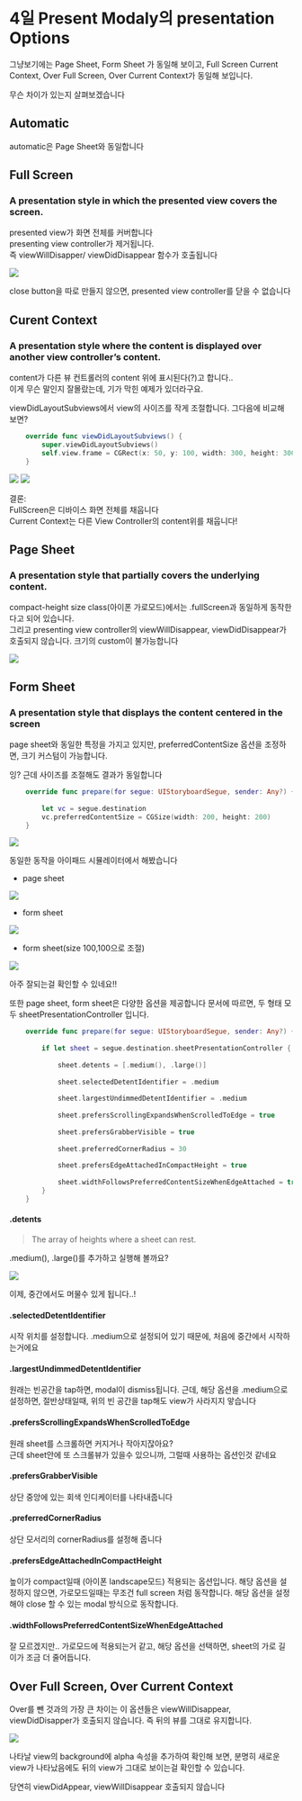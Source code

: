 # 4일 Present Modaly의 presentation Options

그냥보기에는 Page Sheet, Form Sheet 가 동일해 보이고, Full Screen Current Context, Over Full Screen, Over Current Context가 동일해 보입니다.

무슨 차이가 있는지 살펴보겠습니다

## Automatic

automatic은 Page Sheet와 동일합니다

## Full Screen

### A presentation style in which the presented view covers the screen.

presented view가 화면 전체를 커버합니다  
presenting view controller가 제거됩니다.  
즉 viewWillDisapper/ viewDidDisappear 함수가 호출됩니다

![](https://i.imgur.com/PudPjCb.gif)

close button을 따로 만들지 않으면, presented view controller를 닫을 수 없습니다

## Curent Context

### A presentation style where the content is displayed over another view controller’s content.

content가 다른 뷰 컨트롤러의 content 위에 표시된다(?)고 합니다..  
이게 무슨 말인지 잘몰랐는데, 기가 막힌 예제가 있더라구요.

viewDidLayoutSubviews에서 view의 사이즈를 작게 조절합니다. 그다음에 비교해 보면?

```swift
    override func viewDidLayoutSubviews() {
        super.viewDidLayoutSubviews()
        self.view.frame = CGRect(x: 50, y: 100, width: 300, height: 300)
    }
```

![](https://i.imgur.com/SDlW6sR.gif) ![](https://i.imgur.com/RXgTeDp.gif)



결론:  
FullScreen은 디바이스 화면 전체를 채웁니다  
Current Context는 다른 View Controller의 content위를 채웁니다!



## Page Sheet

### A presentation style that partially covers the underlying content.

compact-height size class(아이폰 가로모드)에서는 .fullScreen과 동일하게 동작한다고 되어 있습니다.  
그리고 presenting view controller의 viewWillDisappear, viewDidDisappear가 호출되지 않습니다.
크기의 custom이 불가능합니다

![](https://i.imgur.com/QLKJoJn.gif)

## Form Sheet

### A presentation style that displays the content centered in the screen

page sheet와 동일한 특정을 가지고 있지만, preferredContentSize 옵션을 조정하면, 크기 커스텀이 가능합니다.

잉? 근데 사이즈를 조절해도 결과가 동일합니다

```swift
    override func prepare(for segue: UIStoryboardSegue, sender: Any?) {
            
        let vc = segue.destination
        vc.preferredContentSize = CGSize(width: 200, height: 200)
    }
```

![](https://i.imgur.com/AN6gYFG.gif)

동일한 동작을 아이패드 시뮬레이터에서 해봤습니다

- page sheet

![](https://i.imgur.com/gV2qsgK.gif)

- form sheet

![](https://i.imgur.com/DN5rvuH.gif)

- form sheet(size 100,100으로 조절)

![](https://i.imgur.com/SageUQh.gif)

아주 잘되는걸 확인할 수 있네요!!

또한 page sheet, form sheet은 다양한 옵션을 제공합니다
문서에 따르면, 두 형태 모두 sheetPresentationController 입니다.

```swift
    override func prepare(for segue: UIStoryboardSegue, sender: Any?) {
            
        if let sheet = segue.destination.sheetPresentationController {
            
            sheet.detents = [.medium(), .large()]
            
            sheet.selectedDetentIdentifier = .medium
            
            sheet.largestUndimmedDetentIdentifier = .medium
            
            sheet.prefersScrollingExpandsWhenScrolledToEdge = true
            
            sheet.prefersGrabberVisible = true
            
            sheet.preferredCornerRadius = 30
            
            sheet.prefersEdgeAttachedInCompactHeight = true
            
            sheet.widthFollowsPreferredContentSizeWhenEdgeAttached = true
        }
    }
```

#### .detents

> The array of heights where a sheet can rest.

.medium(), .large()를 추가하고 실행해 볼까요?

![](https://i.imgur.com/WEYyxsf.gif)

이제, 중간에서도 머물수 있게 됩니다..!

#### .selectedDetentIdentifier

시작 위치를 설정합니다. .medium으로 설정되어 있기 때문에, 처음에 중간에서 시작하는거에요

#### .largestUndimmedDetentIdentifier

원래는 빈공간을 tap하면, modal이 dismiss됩니다. 근데, 해당 옵션을 .medium으로 설정하면, 절반상태일때, 위의 빈 공간을 tap해도 view가 사라지지 앟습니다

#### .prefersScrollingExpandsWhenScrolledToEdge

원래 sheet를 스크롤하면 커지거나 작아지잖아요?  
근데 sheet안에 또 스크롤뷰가 있을수 있으니까, 그럴때 사용하는 옵션인것 같네요

#### .prefersGrabberVisible

상단 중앙에 있는 회색 인디케이터를 나타내줍니다

#### .preferredCornerRadius

상단 모서리의 cornerRadius를 설정해 줍니다

#### .prefersEdgeAttachedInCompactHeight

높이가 compact일때 (아이폰 landscape모드) 적용되는 옵션입니다. 해당 옵션을 설정하지 않으면, 가로모드일때는 무조건 full screen 처럼 동작합니다. 해당 옵션을 설정해야 close 할 수 있는 modal 방식으로 동작합니다.

#### .widthFollowsPreferredContentSizeWhenEdgeAttached

잘 모르겠지만.. 가로모드에 적용되는거 같고, 해당 옵션을 선택하면, sheet의 가로 길이가 조금 더 줄어듭니다.

## Over Full Screen, Over Current Context

Over를 뺀 것과의 가장 큰 차이는 이 옵션들은 viewWillDisappear, viewDidDisapper가 호출되지 않습니다. 즉 뒤의 뷰를 그대로 유지합니다.

![](https://i.imgur.com/F1Dj7aR.gif)

나타날 view의 background에 alpha 속성을 추가하여 확인해 보면, 분명히 새로운 view가 나타났음에도 뒤의 view가 그대로 보이는걸 확인할 수 있습니다.

당연히 viewDidAppear, viewWillDisappear 호출되지 않습니다